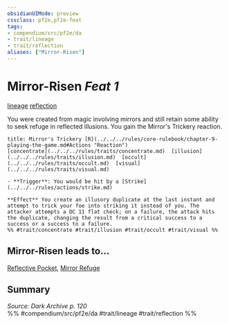 ```yaml
---
obsidianUIMode: preview
cssclass: pf2e,pf2e-feat
tags:
- compendium/src/pf2e/da
- trait/lineage
- trait/reflection
aliases: ["Mirror-Risen"]
---
```

# Mirror-Risen  *Feat 1*  
[lineage](../../Rules/traits/lineage-apg.md)  [reflection](../../Rules/traits/reflection-da.md)  


You were created from magic involving mirrors and still retain some ability to seek refuge in reflected illusions. You gain the Mirror's Trickery reaction.

```ad-embed-ability
title: Mirror's Trickery [R](../../../rules/core-rulebook/chapter-9-playing-the-game.md#Actions "Reaction")
[concentrate](../../../rules/traits/concentrate.md)  [illusion](../../../rules/traits/illusion.md)  [occult](../../../rules/traits/occult.md)  [visual](../../../rules/traits/visual.md)  

- **Trigger**: You would be hit by a [Strike](../../../rules/actions/strike.md)

**Effect** You create an illusory duplicate at the last instant and attempt to trick your foe into striking it instead of you. The attacker attempts a DC 11 flat check; on a failure, the attack hits the duplicate, changing the result from a critical success to a success or a success to a failure.  
%% #trait/concentrate #trait/illusion #trait/occult #trait/visual %%
```

## Mirror-Risen leads to...

[Reflective Pocket](reflective-pocket-da.md), [Mirror Refuge](mirror-refuge-da.md)

## Summary

*Source: Dark Archive p. 120*  
%% #compendium/src/pf2e/da #trait/lineage #trait/reflection %%
